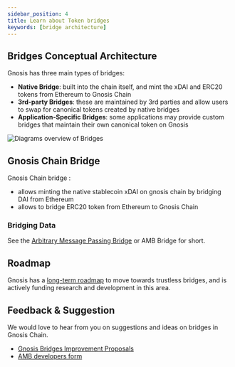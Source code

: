 ```yaml
---
sidebar_position: 4
title: Learn about Token bridges
keywords: [bridge architecture]
---
```


## Bridges Conceptual Architecture

Gnosis has three main types of bridges:

- **Native Bridge**: built into the chain itself, and mint the xDAI and ERC20 tokens from Ethereum to Gnosis Chain
- **3rd-party Bridges**: these are maintained by 3rd parties and allow users to swap for canonical tokens created by native bridges
- **Application-Specific Bridges**: some applications may provide custom bridges that maintain their own canonical token on Gnosis

![Diagrams overview of Bridges](../../../static/img/bridges/diagrams/bridge-overview.svg)

## Gnosis Chain Bridge

Gnosis Chain bridge :
- allows minting the native stablecoin xDAI on gnosis chain by bridging DAI from Ethereum
- allows to bridge ERC20 token from Ethereum to Gnosis Chain


### Bridging Data

See the [Arbitrary Message Passing Bridge](../About%20Token%20Bridges/amb-bridge.md) or AMB Bridge for short.


## Roadmap

Gnosis has a [long-term roadmap](../roadmap.md) to move towards trustless bridges, and is actively funding research and development in this area.

## Feedback & Suggestion

We would love to hear from you on suggestions and ideas on bridges in Gnosis Chain.

- [Gnosis Bridges Improvement Proposals](https://docs.google.com/forms/d/1V5RH7rIcHw-7JSePErUNutWO_p59HwbbsNedoWidTKA/viewform?edit_requested=true)
- [AMB developers form](https://docs.google.com/forms/d/1wj31wGZ2sxMd_n35ZTavqegQo8XEp2C9brBPLFwCMn0/viewform?edit_requested=true#responses)
